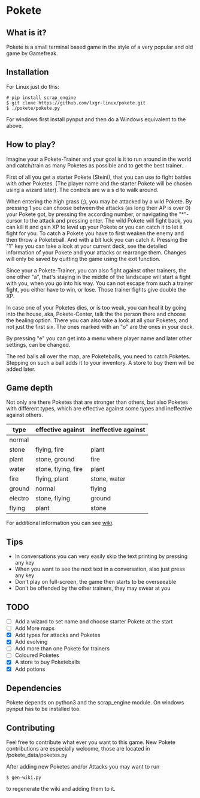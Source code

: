 # Pokete

## What is it?
Pokete is a small terminal based game in the style of a very popular and old game by Gamefreak.

## Installation
For Linux just do this:
```shell
# pip install scrap_engine
$ git clone https://github.com/lxgr-linux/pokete.git
$ ./pokete/pokete.py
```

For windows first install pynput and then do a Windows equivalent to the above.

## How to play?
Imagine your a Pokete-Trainer and your goal is it to run around in the world and catch/train as many Poketes as possible and to get the best trainer.

First of all you get a starter Pokete (Steini), that you can use to fight battles with other Poketes. (The player name and the starter Pokete will be chosen using a wizard later).
The controls are w a s d to walk around.

When entering the high grass (;), you may be attacked by a wild Pokete. By pressing 1 you can choose between the attacks (as long their AP is over 0) your Pokete got, by pressing the according number, or navigating the "*"-cursor to the attack and pressing enter. The wild Pokete will fight back, you can kill it and gain XP to level up your Pokete or you can catch it to let it fight for you. To catch a Pokete you have to first weaken the enemy and then throw a Poketeball. And with a bit luck you can catch it.
Pressing the "1" key you can take a look at your current deck, see the detailed information of your Pokete and your attacks or rearrange them.
Changes will only be saved by quitting the game using the exit function.

Since your a Pokete-Trainer, you can also fight against other trainers, the one other "a", that's staying in the middle of the landscape will start a fight with you, when you go into his way. You can not escape from such a trainer fight, you either have to win, or lose. Those trainer fights give double the XP.

In case one of your Poketes dies, or is too weak, you can heal it by going into the house, aka, Pokete-Center, talk the the person there and choose the healing option.
There you can also take a look at all your Poketes, and not just the first six. The ones marked with an "o" are the ones in your deck.

By pressing "e" you can get into a menu where player name and later other settings, can be changed.

The red balls all over the map, are Poketeballs, you need to catch Poketes. Stepping on such a ball adds it to your inventory. A store to buy them will be added later.

## Game depth
Not only are there Poketes that are stronger than others, but also Poketes with different types, which are effective against some types and ineffective against others.

type|effective against|ineffective against
---|---|---
normal||
stone|flying, fire|plant
plant|stone, ground|fire
water|stone, flying, fire|plant
fire|flying, plant|stone, water
ground|normal|flying
electro|stone, flying|ground
flying|plant|stone

For additional information you can see [wiki](wiki.md).

## Tips
- In conversations you can very easily skip the text printing by pressing any key
- When you want to see the next text in a conversation, also just press any key
- Don't play on full-screen, the game then starts to be overseeable
- Don't be offended by the other trainers, they may swear at you

## TODO
- [ ] Add a wizard to set name and choose starter Pokete at the start
- [ ] Add More maps
- [x] Add types for attacks and Poketes
- [x] Add evolving
- [ ] Add more than one Pokete for trainers
- [ ] Coloured Poketes
- [x] A store to buy Poketeballs
- [x] Add potions

## Dependencies
Pokete depends on python3 and the scrap_engine module.
On windows pynput has to be installed too.

## Contributing
Feel free to contribute what ever you want to this game.
New Pokete contributions are especially welcome, those are located in /pokete_data/poketes.py

After adding new Poketes and/or Attacks you may want to run
```shell
$ gen-wiki.py
```

to regenerate the wiki and adding them to it.
